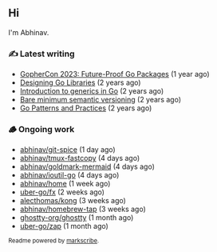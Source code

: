 ## Hi

I'm Abhinav.

### ✍️ Latest writing


- [GopherCon 2023: Future-Proof Go Packages](https://abhinavg.net/2023/09/27/future-proof-packages/) (1 year ago)
- [Designing Go Libraries](https://abhinavg.net/2022/12/06/designing-go-libraries/) (2 years ago)
- [Introduction to generics in Go](https://abhinavg.net/2022/11/23/generics-intro/) (2 years ago)
- [Bare minimum semantic versioning](https://abhinavg.net/2022/11/07/semver/) (2 years ago)
- [Go Patterns and Practices](https://abhinavg.net/2022/09/19/go-patterns-and-practices-talk/) (2 years ago)

### 🪵 Ongoing work


- [abhinav/git-spice](https://github.com/abhinav/git-spice) (1 day ago)
- [abhinav/tmux-fastcopy](https://github.com/abhinav/tmux-fastcopy) (4 days ago)
- [abhinav/goldmark-mermaid](https://github.com/abhinav/goldmark-mermaid) (4 days ago)
- [abhinav/ioutil-go](https://github.com/abhinav/ioutil-go) (4 days ago)
- [abhinav/home](https://github.com/abhinav/home) (1 week ago)
- [uber-go/fx](https://github.com/uber-go/fx) (2 weeks ago)
- [alecthomas/kong](https://github.com/alecthomas/kong) (3 weeks ago)
- [abhinav/homebrew-tap](https://github.com/abhinav/homebrew-tap) (3 weeks ago)
- [ghostty-org/ghostty](https://github.com/ghostty-org/ghostty) (1 month ago)
- [uber-go/zap](https://github.com/uber-go/zap) (1 month ago)

<sub>Readme powered by [markscribe](https://github.com/muesli/markscribe).</sub>
